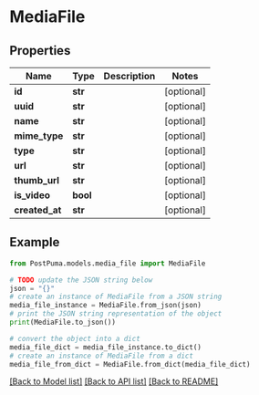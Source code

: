 # MediaFile


## Properties

Name | Type | Description | Notes
------------ | ------------- | ------------- | -------------
**id** | **str** |  | [optional] 
**uuid** | **str** |  | [optional] 
**name** | **str** |  | [optional] 
**mime_type** | **str** |  | [optional] 
**type** | **str** |  | [optional] 
**url** | **str** |  | [optional] 
**thumb_url** | **str** |  | [optional] 
**is_video** | **bool** |  | [optional] 
**created_at** | **str** |  | [optional] 

## Example

```python
from PostPuma.models.media_file import MediaFile

# TODO update the JSON string below
json = "{}"
# create an instance of MediaFile from a JSON string
media_file_instance = MediaFile.from_json(json)
# print the JSON string representation of the object
print(MediaFile.to_json())

# convert the object into a dict
media_file_dict = media_file_instance.to_dict()
# create an instance of MediaFile from a dict
media_file_from_dict = MediaFile.from_dict(media_file_dict)
```
[[Back to Model list]](../README.md#documentation-for-models) [[Back to API list]](../README.md#documentation-for-api-endpoints) [[Back to README]](../README.md)



